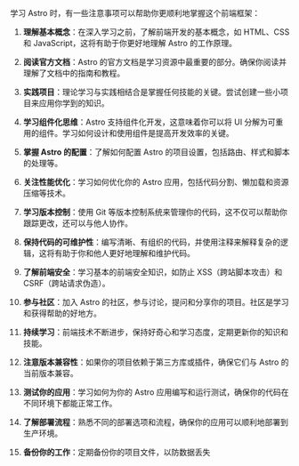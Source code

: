 

学习 Astro 时，有一些注意事项可以帮助你更顺利地掌握这个前端框架：

1. **理解基本概念**：在深入学习之前，了解前端开发的基本概念，如 HTML、CSS 和 JavaScript，这将有助于你更好地理解 Astro 的工作原理。

2. **阅读官方文档**：Astro 的官方文档是学习资源中最重要的部分。确保你阅读并理解了文档中的指南和教程。

3. **实践项目**：理论学习与实践相结合是掌握任何技能的关键。尝试创建一些小项目来应用你学到的知识。

4. **学习组件化思维**：Astro 支持组件化开发，这意味着你可以将 UI 分解为可重用的组件。学习如何设计和使用组件是提高开发效率的关键。

5. **掌握 Astro 的配置**：了解如何配置 Astro 的项目设置，包括路由、样式和脚本的处理等。

6. **关注性能优化**：学习如何优化你的 Astro 应用，包括代码分割、懒加载和资源压缩等技术。

7. **学习版本控制**：使用 Git 等版本控制系统来管理你的代码，这不仅可以帮助你跟踪更改，还可以与他人协作。

8. **保持代码的可维护性**：编写清晰、有组织的代码，并使用注释来解释复杂的逻辑，这将有助于你和他人更好地理解和维护代码。

9. **了解前端安全**：学习基本的前端安全知识，如防止 XSS（跨站脚本攻击）和 CSRF（跨站请求伪造）。

10. **参与社区**：加入 Astro 的社区，参与讨论，提问和分享你的项目。社区是学习和获得帮助的好地方。

11. **持续学习**：前端技术不断进步，保持好奇心和学习态度，定期更新你的知识和技能。

12. **注意版本兼容性**：如果你的项目依赖于第三方库或插件，确保它们与 Astro 的当前版本兼容。

13. **测试你的应用**：学习如何为你的 Astro 应用编写和运行测试，确保你的代码在不同环境下都能正常工作。

14. **了解部署流程**：熟悉不同的部署选项和流程，确保你的应用可以顺利地部署到生产环境。

15. **备份你的工作**：定期备份你的项目文件，以防数据丢失